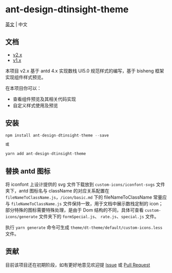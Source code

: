 # ant-design-dtinsight-theme

[英文](./README.md) | 中文

## 文档
- [v2.x](https://dtstack.github.io/ant-design-dtinsight-theme/docs/react/introduce-cn)
- [v1.x](https://liuxy0551.github.io/ant-design-dtinsight-theme/docs/react/getting-started-cn)

本项目 v2.x 基于 antd 4.x 实现数栈 UI5.0 规范样式的编写，基于 bisheng 框架实现组件样式预览。

在本项目你可以：

- 查看组件预览及其相关代码实现
- 自定义样式使用及预览

## 安装

```javascript
npm install ant-design-dtinsight-theme --save

或

yarn add ant-design-dtinsight-theme
```

## 替换 antd 图标

将 iconfont 上设计提供的 svg 文件下载放到 `custom-icons/iconfont-svgs` 文件夹下，antd 图标名与 className 的对应关系配置在 `fileNameToClassName.js`，`/icon/basic.md` 下的 fileNameToClassName 常量应与 `fileNameToClassName.js` 文件保持一致，用于文档中展示数栈定制的 icon；部分特殊的图标需要特殊处理，是由于 Dom 结构的不同，具体可查看 `custom-icons/generate` 文件夹下的 `formSpecial.js`、 `rate.js`、`special.js` 文件。

执行 `yarn generate` 命令可生成 `theme/dt-theme/default/custom-icons.less` 文件。

## 贡献

目前该项目还在初期阶段，如有更好地意见欢迎提 [Issue](https://github.com/DTStack/ant-design-dtinsight-theme/issues/new) 或 [Pull Request](https://github.com/DTStack/ant-design-dtinsight-theme/pulls)
